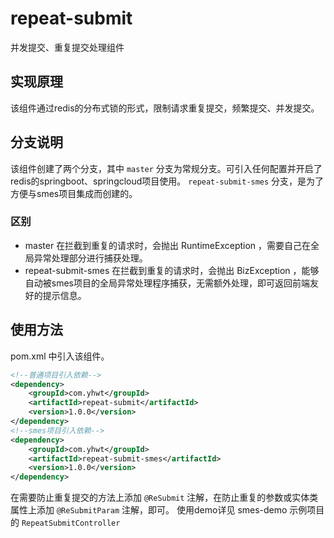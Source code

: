 # repeat-submit

并发提交、重复提交处理组件

## 实现原理

该组件通过redis的分布式锁的形式，限制请求重复提交，频繁提交、并发提交。

## 分支说明
该组件创建了两个分支，其中 `master` 分支为常规分支。可引入任何配置并开启了redis的springboot、springcloud项目使用。
`repeat-submit-smes` 分支，是为了方便与smes项目集成而创建的。

### 区别
- master 在拦截到重复的请求时，会抛出 RuntimeException ，需要自己在全局异常处理部分进行捕获处理。
- repeat-submit-smes 在拦截到重复的请求时，会抛出 BizException ，能够自动被smes项目的全局异常处理程序捕获，无需额外处理，即可返回前端友好的提示信息。

## 使用方法

pom.xml 中引入该组件。
```xml
<!--普通项目引入依赖-->
<dependency>
    <groupId>com.yhwt</groupId>
    <artifactId>repeat-submit</artifactId>
    <version>1.0.0</version>
</dependency>
<!--smes项目引入依赖-->
<dependency>
    <groupId>com.yhwt</groupId>
    <artifactId>repeat-submit-smes</artifactId>
    <version>1.0.0</version>
</dependency>
```
在需要防止重复提交的方法上添加 `@ReSubmit` 注解，在防止重复的参数或实体类属性上添加 `@ReSubmitParam` 注解，即可。
使用demo详见 smes-demo 示例项目的 `RepeatSubmitController`

